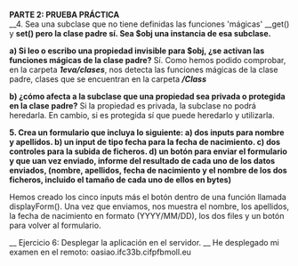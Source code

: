 __PARTE 2: PRUEBA PRÁCTICA__ <br />
__4. Sea una subclase que no tiene definidas las funciones 'mágicas' __get() y __set() pero la clase padre sí. 
   Sea $obj una instancia de esa subclase.__

   __a) Si leo o escribo una propiedad invisible para $obj, ¿se activan las funciones mágicas de la clase padre?__
         Sí. Como hemos podido comprobar, en la carpeta ___1eva/clases___, nos detecta las funciones mágicas de la clase padre,
         clases que se encuentran en la carpeta ___/Class___

   __b) ¿cómo afecta a la subclase que una propiedad sea privada o protegida en la clase padre?__ 
         Si la propiedad es privada, la subclase no podrá heredarla. En cambio, si es protegida sí que puede heredarlo y utilizarla.


__5. Crea un formulario que incluya lo siguiente:
   a) dos inputs para nombre y apellidos.
   b) un input de tipo fecha para la fecha de nacimiento.
   c) dos controles para la subida de ficheros.
   d) un botón para enviar el formulario y que uan vez enviado, informe del resultado de cada uno de los datos enviados,
   (nombre, apellidos, fecha de nacimiento y el nombre de los dos ficheros, incluido el tamaño de cada uno de ellos en bytes)__
   
Hemos creado los cinco inputs más el botón dentro de una función llamada displayForm(). Una vez que enviamos, nos muestra
el nombre, los apellidos, la fecha de nacimiento en formato (YYYY/MM/DD), los dos files y un botón para volver al formulario.


__ Ejercicio 6: Desplegar la aplicación en el servidor. __
He desplegado mi examen en el remoto: oasiao.ifc33b.cifpfbmoll.eu